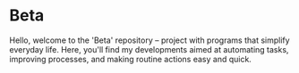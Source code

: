 # Beta
Hello, welcome to the 'Beta' repository – project with programs that simplify everyday life. Here, you'll find my developments aimed at automating tasks, improving processes, and making routine actions easy and quick.
